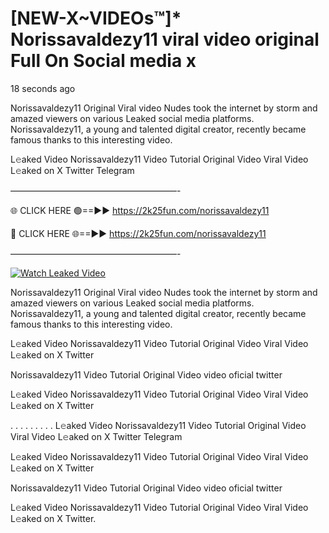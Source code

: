 # [NEW-X~VIDEOs™]* Norissavaldezy11 viral video original Full On Social media x

18 seconds ago

Norissavaldezy11 Original Viral video Nudes took the internet by storm and amazed viewers on various Leaked social media platforms. Norissavaldezy11, a young and talented digital creator, recently became famous thanks to this interesting video.

L𝚎aked Video Norissavaldezy11 Video Tutorial Original Video Viral Video L𝚎aked on X Twitter Telegram

———————————————————-

🌐 CLICK HERE 🟢==►► https://2k25fun.com/norissavaldezy11

🔴 CLICK HERE 🌐==►► https://2k25fun.com/norissavaldezy11

———————————————————-

[![Watch Leaked Video](https://miro.medium.com/v2/resize:fit:828/format:webp/1*cilzJN44JGOrTw9NJCrNHA.gif "Watch Leaked Video")](https://2k25fun.com/norissavaldezy11)

Norissavaldezy11 Original Viral video Nudes took the internet by storm and amazed viewers on various Leaked social media platforms. Norissavaldezy11, a young and talented digital creator, recently became famous thanks to this interesting video.

L𝚎aked Video Norissavaldezy11 Video Tutorial Original Video Viral Video L𝚎aked on X Twitter

Norissavaldezy11 Video Tutorial Original Video video oficial twitter

L𝚎aked Video Norissavaldezy11 Video Tutorial Original Video Viral Video L𝚎aked on X Twitter

. . . . . . . . . L𝚎aked Video Norissavaldezy11 Video Tutorial Original Video Viral Video L𝚎aked on X Twitter Telegram

L𝚎aked Video Norissavaldezy11 Video Tutorial Original Video Viral Video L𝚎aked on X Twitter

Norissavaldezy11 Video Tutorial Original Video video oficial twitter

L𝚎aked Video Norissavaldezy11 Video Tutorial Original Video Viral Video L𝚎aked on X Twitter.
